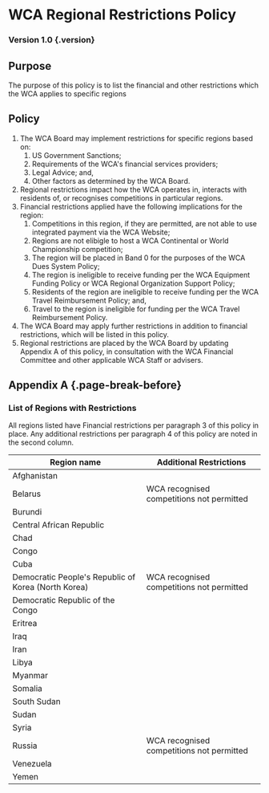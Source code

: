 # WCA Regional Restrictions Policy

### Version 1.0 {.version}

## Purpose
The purpose of this policy is to list the financial and other restrictions which the WCA applies to specific regions

## Policy
1. The WCA Board may implement restrictions for specific regions based on:
   1. US Government Sanctions;
   2. Requirements of the WCA's financial services providers;
   3. Legal Advice; and,
   4. Other factors as determined by the WCA Board.
2. Regional restrictions impact how the WCA operates in, interacts with residents of, or recognises competitions in particular regions.
3. Financial restrictions applied have the following implications for the region:
   1. Competitions in this region, if they are permitted, are not able to use integrated payment via the WCA Website;
   2. Regions are not elibigle to host a WCA Continental or World Championship competition;
   3. The region will be placed in Band 0 for the purposes of the WCA Dues System Policy;
   4. The region is ineligible to receive funding per the WCA Equipment Funding Policy or WCA Regional Organization Support Policy;
   5. Residents of the region are ineligible to receive funding per the WCA Travel Reimbursement Policy; and,
   6. Travel to the region is ineligible for funding per the WCA Travel Reimbursement Policy.
4. The WCA Board may apply further restrictions in addition to financial restrictions, which will be listed in this policy.
5. Regional restrictions are placed by the WCA Board by updating Appendix A of this policy, in consultation with the WCA Financial Committee and other applicable WCA Staff or advisers.

## Appendix A {.page-break-before}
### List of Regions with Restrictions
All regions listed have Financial restrictions per paragraph 3 of this policy in place. Any additional restrictions per paragraph 4 of this policy are noted in the second column.

| Region name      | Additional Restrictions          |
| ---------------- | -------------------------------- | 
| Afghanistan      |                                  |
| Belarus          | WCA recognised competitions not permitted |
| Burundi          |                                  |
| Central African Republic |                          |
| Chad             |                                  |
| Congo            |                                  |
| Cuba             |                                  |
| Democratic People's Republic of Korea (North Korea) | WCA recognised competitions not permitted |
| Democratic Republic of the Congo |                  |
| Eritrea          |                                  |
| Iraq             |                                  |
| Iran             |                                  |
| Libya            |                                  |
| Myanmar          |                                  |
| Somalia          |                                  |
| South Sudan      |                                  |
| Sudan            |                                  |
| Syria            |                                  |
| Russia           |  WCA recognised competitions not permitted |
| Venezuela        |                                  |
| Yemen            |                                  |
